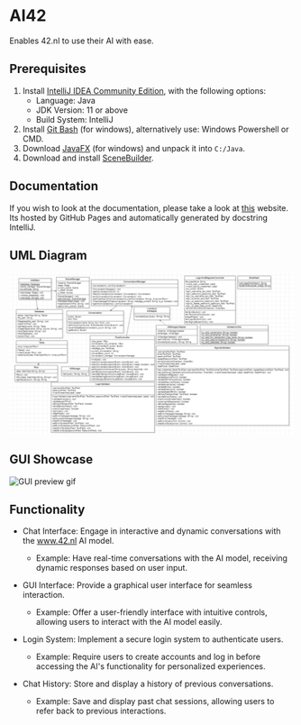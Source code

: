 # AI42
Enables 42.nl to use their AI with ease.

## Prerequisites
1. Install [IntelliJ IDEA Community Edition](https://www.jetbrains.com/idea/download/), with the following options:
    - Language: Java
    - JDK Version: 11 or above
    - Build System: IntelliJ
2. Install [Git Bash](https://gitforwindows.org/) (for windows), alternatively use: Windows Powershell or CMD.
3. Download [JavaFX](https://openjfx.io/) (for windows) and unpack it into `C:/Java`.
4. Download and install [SceneBuilder](https://gluonhq.com/products/scene-builder/).

## Documentation
If you wish to look at the documentation, please take a look at [this](https://joren-dev.github.io/AI42/) website. Its
hosted by GitHub Pages and automatically generated by docstring IntelliJ.

## UML Diagram
![UML class diagram](https://raw.githubusercontent.com/joren-dev/AI42/main/resources/uml/AI42UML.png)


## GUI Showcase
![GUI preview gif](https://raw.githubusercontent.com/joren-dev/AI42/main/resources/preview/GUI%20Preview.gif)

## Functionality
- Chat Interface: Engage in interactive and dynamic conversations with the www.42.nl AI model.
    - Example: Have real-time conversations with the AI model, receiving dynamic responses based on user input.

- GUI Interface: Provide a graphical user interface for seamless interaction.
    - Example: Offer a user-friendly interface with intuitive controls, allowing users to interact with the AI model easily.

- Login System: Implement a secure login system to authenticate users.
    - Example: Require users to create accounts and log in before accessing the AI's functionality for personalized experiences.

- Chat History: Store and display a history of previous conversations.
    - Example: Save and display past chat sessions, allowing users to refer back to previous interactions.
